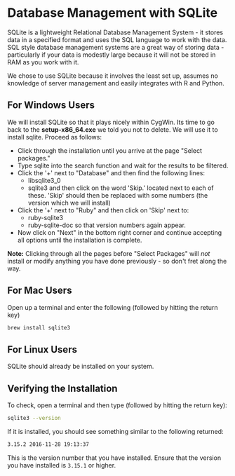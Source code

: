 # Database Management with SQLite

SQLite is a lightweight Relational Database Management System - it stores data in a specified format and uses the SQL language to work with the data.
SQL style database management systems are a great way of storing data - particularly if your data is modestly large because it will not be stored in RAM as you work with it.

We chose to use SQLite because it involves the least set up, assumes no knowledge of server management and easily integrates with R and Python.


## For Windows Users

We will install SQLite so that it plays nicely within CygWin.
Its time to go back to the **setup-x86_64.exe** we told you not to delete. We will use it to install sqlite.
Proceed as follows:

* Click through the installation until you arrive at the page "Select packages."
* Type sqlite into the search function and wait for the results to be filtered.
* Click the '+' next to "Database" and then find the following lines:
    * libsqlite3_0
    * sqlite3
 and then click on the word 'Skip.' located next to each of these. 'Skip' should then be replaced with some numbers (the version which we will install)
* Click the '+' next to "Ruby" and then click on 'Skip' next to:
    * ruby-sqlite3
    * ruby-sqlite-doc
so that version numbers again appear.
* Now click on "Next" in the bottom right corner and continue accepting all options until the installation is complete.

**Note:** Clicking through all the pages before "Select Packages" will *not* install or modify anything you have done previously - so don't fret along the way.

## For Mac Users

Open up a terminal and enter the following (followed by hitting the return key)
```bash
brew install sqlite3
```
## For Linux Users

SQLite should already be installed on your system.

## Verifying the Installation

To check, open a terminal and then type (followed by hitting the return key):
```bash
sqlite3 --version
```
If it is installed, you should see something similar to the following returned:
```bash
3.15.2 2016-11-28 19:13:37
```
This is the version number that you have installed. Ensure that the version you have installed is `3.15.1` or higher.
